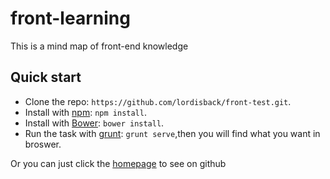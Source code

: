 # front-learning
This is a mind map of front-end knowledge

## Quick start

- Clone the repo: `https://github.com/lordisback/front-test.git`.
- Install with [npm](https://www.npmjs.com): `npm install`.
- Install with [Bower](http://bower.io): `bower install`.
- Run the task with [grunt](http://gruntjs.com/): `grunt serve`,then you will find what you want in broswer.

Or you can just click the [homepage]() to see on github

